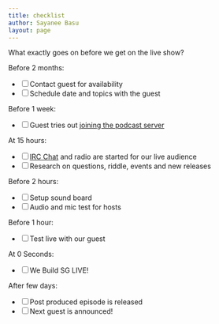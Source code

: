 ```yaml
---
title: checklist
author: Sayanee Basu
layout: page
---
```

What exactly goes on before we get on the live show?

Before 2 months:

<ul class="checklist">
  <li>
    <input type="checkbox" />Contact guest for availability
  </li>
  <li>
    <input type="checkbox" />Schedule date and topics with the guest
  </li>
</ul>

Before 1 week:

<ul class="checklist">
  <li>
    <input type="checkbox" />Guest tries out <a href="/guest-notes">joining the podcast server</a>
  </li>
</ul>

At 15 hours:

<ul class="checklist">
  <li>
    <input type="checkbox" /><a href="http://webchat.freenode.net/?channels=webuildsg&#038;uio=MT1mYWxzZSY5PXRydWUmMTE9NTEfe" title="/join #webuilsg">IRC Chat</a> and radio are started for our live audience
  </li>
  <li>
    <input type="checkbox" />Research on questions, riddle, events and new releases
  </li>
</ul>

Before 2 hours:

<ul class="checklist">
  <li>
    <input type="checkbox" />Setup sound board
  </li>
  <li>
    <input type="checkbox" />Audio and mic test for hosts
  </li>
</ul>

Before 1 hour:

<ul class="checklist">
  <li>
    <input type="checkbox" />Test live with our guest
  </li>
</ul>

At 0 Seconds:

<ul class="checklist">
  <li>
    <input type="checkbox" />We Build SG LIVE!
  </li>
</ul>

After few days:

<ul class="checklist">
  <li>
    <input type="checkbox" />Post produced episode is released
  </li>
  <li>
    <input type="checkbox" />Next guest is announced!
  </li>
</ul>